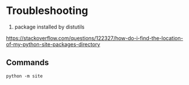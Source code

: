 # Troubleshooting

1. package installed by distutils

https://stackoverflow.com/questions/122327/how-do-i-find-the-location-of-my-python-site-packages-directory

## Commands

`python -m site`

